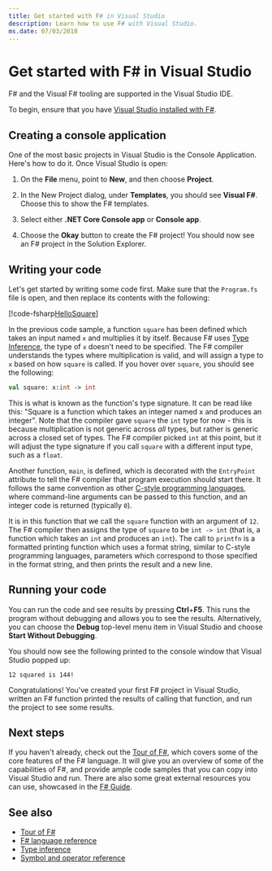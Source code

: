 ```yaml
---
title: Get started with F# in Visual Studio
description: Learn how to use F# with Visual Studio.
ms.date: 07/03/2018
---
```

# Get started with F# in Visual Studio

F# and the Visual F# tooling are supported in the Visual Studio IDE.

To begin, ensure that you have [Visual Studio installed with F#](install-fsharp.md#install-f-with-visual-studio).

## Creating a console application

One of the most basic projects in Visual Studio is the Console Application.  Here's how to do it.  Once Visual Studio is open:

1. On the **File** menu, point to **New**, and then choose **Project**.

2. In the New Project dialog, under **Templates**, you should see **Visual F#**.  Choose this to show the F# templates.

3. Select either **.NET Core Console app** or **Console app**.

4. Choose the **Okay** button to create the F# project!  You should now see an F# project in the Solution Explorer.

## Writing your code

Let's get started by writing some code first.  Make sure that the `Program.fs` file is open, and then replace its contents with the following:

[!code-fsharp[HelloSquare](~/samples/snippets/fsharp/getting-started/hello-square.fs)]

In the previous code sample, a function `square` has been defined which takes an input named `x` and multiplies it by itself.  Because F# uses [Type Inference](../language-reference/type-inference.md), the type of `x` doesn't need to be specified.  The F# compiler understands the types where multiplication is valid, and will assign a type to `x` based on how `square` is called.  If you hover over `square`, you should see the following:

```fsharp
val square: x:int -> int
```

This is what is known as the function's type signature.  It can be read like this: "Square is a function which takes an integer named x and produces an integer".  Note that the compiler gave `square` the `int` type for now - this is because multiplication is not generic across *all* types, but rather is generic across a closed set of types.  The F# compiler picked `int` at this point, but it will adjust the type signature if you call `square` with a different input type, such as a `float`.

Another function, `main`, is defined, which is decorated with the `EntryPoint` attribute to tell the F# compiler that program execution should start there.  It follows the same convention as other [C-style programming languages](https://en.wikipedia.org/wiki/Entry_point#C_and_C.2B.2B), where command-line arguments can be passed to this function, and an integer code is returned (typically `0`).

It is in this function that we call the `square` function with an argument of `12`.  The F# compiler then assigns the type of `square` to be `int -> int` (that is, a function which takes an `int` and produces an `int`).  The call to `printfn` is a formatted printing function which uses a format string, similar to C-style programming languages, parameters which correspond to those specified in the format string, and then prints the result and a new line.

## Running your code

You can run the code and see results by pressing **Ctrl**+**F5**.  This runs the program without debugging and allows you to see the results.  Alternatively, you can choose the **Debug** top-level menu item in Visual Studio and choose **Start Without Debugging**.

You should now see the following printed to the console window that Visual Studio popped up:

```console
12 squared is 144!
```

Congratulations!  You've created your first F# project in Visual Studio, written an F# function printed the results of calling that function, and run the project to see some results.

## Next steps

If you haven't already, check out the [Tour of F#](../tour.md), which covers some of the core features of the F# language.  It will give you an overview of some of the capabilities of F#, and provide ample code samples that you can copy into Visual Studio and run.  There are also some great external resources you can use, showcased in the [F# Guide](../index.md).

## See also

- [Tour of F#](../tour.md)
- [F# language reference](../language-reference/index.md)
- [Type inference](../language-reference/type-inference.md)
- [Symbol and operator reference](../language-reference/symbol-and-operator-reference/index.md)
